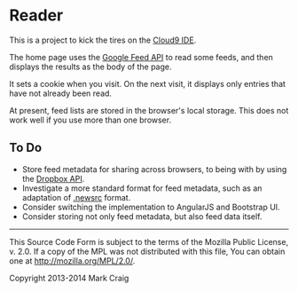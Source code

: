 # Reader

This is a project to kick the tires on the [Cloud9 IDE](https://c9.io/).

The home page uses the [Google Feed API](https://developers.google.com/feed/v1/)
to read some feeds, and then displays the results as the body of the page.

It sets a cookie when you visit. On the next visit, it displays
only entries that have not already been read.

At present, feed lists are stored in the browser's local storage. This
does not work well if you use more than one browser.

## To Do
*   Store feed metadata for sharing across browsers,
    to being with by using the
    [Dropbox API](https://www.dropbox.com/developers/core/docs).
*   Investigate a more standard format for feed metadata,
    such as an adaptation of
    [.newsrc](http://www.faqs.org/docs/artu/ch05s01.html#id2901494) format.
*   Consider switching the implementation to AngularJS and Bootstrap UI.
*   Consider storing not only feed metadata, but also feed data itself.

* * *
This Source Code Form is subject to the terms of the Mozilla Public
License, v. 2.0. If a copy of the MPL was not distributed with this
file, You can obtain one at http://mozilla.org/MPL/2.0/.

Copyright 2013-2014 Mark Craig
